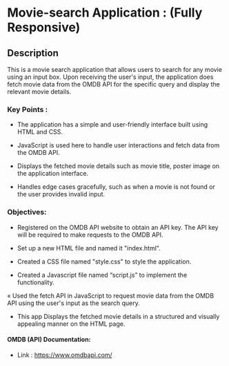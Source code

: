 # Movie-search Application : (Fully Responsive)

## Description

This is a movie search application that allows users to search for any movie using an
input box. Upon receiving the user's input, the application does fetch movie data from the OMDB API for the specific query and display the relevant movie details.

### Key Points :
  + The application has a simple and user-friendly interface built using HTML and CSS.

  + JavaScript is used here to handle user interactions and fetch data from the OMDB API.

  + Displays the fetched movie details such as movie title, poster image on the application interface.

  + Handles edge cases gracefully, such as when a movie is not found or the user provides invalid input.

### Objectives:

  + Registered on the OMDB API website to obtain an API key. The API key will be required to make requests to the
      OMDB API.

  + Set up a new HTML file and named it "index.html".

  + Created a CSS file named "style.css" to style the application.

  + Created a Javascript file named “script.js” to implement the functionality.

  « Used the fetch API in JavaScript to request movie data from the OMDB API using the user's input as the search query.

  + This app Displays the fetched movie details in a structured and visually appealing manner on the HTML page.

                                         

  #### OMDB (API) Documentation:
  + Link : https://www.omdbapi.com/